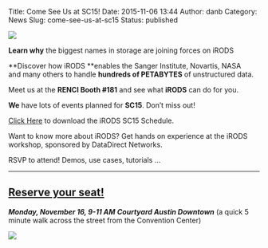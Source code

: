 Title: Come See Us at SC15!
Date: 2015-11-06 13:44
Author: danb
Category: News
Slug: come-see-us-at-sc15
Status: published

<div class="full_image"><img src="{filename}/images/sc15card.jpg" /></div>

**Learn why** the biggest names in storage are joining forces on iRODS

**Discover how iRODS **enables the Sanger Institute, Novartis, NASA
and many others to handle **hundreds of PETABYTES** of unstructured
data.

Meet us at the **RENCI Booth \#181** and see what **iRODS** can do for
you.

**We** have lots of events planned for **SC15**. Don’t miss out!

[Click
Here]({filename}/uploads/2015/10/irods_sched_sc2015.pdf) to
download the iRODS SC15 Schedule.

Want to know more about iRODS? Get hands on experience at the iRODS
workshop, sponsored by DataDirect Networks.

RSVP to attend! Demos, use cases, tutorials ...

  ---------------------------------------------
  [Reserve your seat!](http://irods.org/sc15)
  ---------------------------------------------

***Monday, November 16, 9-11 AM***
***Courtyard Austin Downtown***
(a quick 5 minute walk across the street from the Convention Center)

<div class="full_image"><img src="{filename}/images/sc15map.jpg" /></div>
